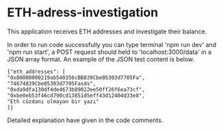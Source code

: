 # ETH-adress-investigation
This application receives ETH addresses and investigate their balance.

In order to run code successfully you can type terminal 'npm run dev' and 'npm run start', a POST request should held to 'localhost:3000/data' in a JSON array format. An example of the JSON test content is below.
    
    {"eth_addresses": [
    "0x00000000219ab540356cBB839Cbe05303d7705Fa",
    "74674839Cbe05303d7705Fasds",
    "0xda9dfa130df4de4673b89022ee50ff26f6ea73cf",
    "0xbe0eb53f46cd790cd13851d5eff43d12404d33e8",
    "Eth cüzdanı olmayan bir yazı"
    ]}
    
Detailed explanation have given in the code comments.
